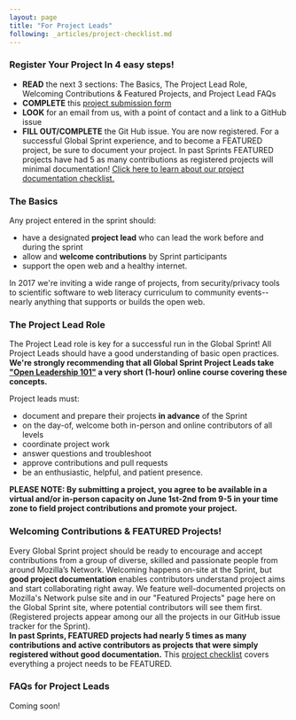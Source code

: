 ```yaml
---
layout: page
title: "For Project Leads"
following: _articles/project-checklist.md
---
```

### Register Your Project In 4 easy steps!

* **READ** the next 3 sections: The Basics, The Project Lead Role, Welcoming Contributions & Featured Projects, and Project Lead FAQs
* **COMPLETE** this [project submission form](https://goo.gl/forms/0enj1vARqdBA2FHF3)
* **LOOK** for an email from us, with a point of contact and a link to a GitHub issue
* **FILL OUT/COMPLETE** the Git Hub issue. You are now registered. For a successful Global Sprint experience, and to become a FEATURED project, be sure to document your project. In past Sprints FEATURED projects have had 5 as many contributions as registered projects will minimal documentation! [Click here to learn about our project documentation checklist.](https://mozilla.github.io/global-sprint/project-checklist/)


### The Basics
Any project entered in the sprint should:

* have a designated **project lead** who can lead the work before and during the sprint
* allow and **welcome contributions** by Sprint participants
* support the open web and a healthy internet.

In 2017 we're inviting a wide range of projects, from security/privacy tools to scientific software to web literacy curriculum to community events-- nearly anything that supports or builds the open web.  

### The Project Lead Role
The Project Lead role is key for a successful run in the Global Sprint!  All Project Leads should have a good understanding of basic open practices. **We're strongly recommending that all Global Sprint Project Leads take ["Open Leadership 101"](https://mozilla.teachable.com/p/open-leadership-101) a very short (1-hour) online course covering these concepts.**

Project leads must:

* document and prepare their projects **in advance** of the Sprint
* on the day-of, welcome both in-person and online contributors of all levels
* coordinate project work
* answer questions and troubleshoot
* approve contributions and pull requests
* be an enthusiastic, helpful, and patient presence.

**PLEASE NOTE: By submitting a project, you agree to be available in a virtual and/or in-person capacity on June 1st-2nd from 9-5 in your time zone to field project contributions and promote your project.** 


### Welcoming Contributions & FEATURED Projects!
Every Global Sprint project should be ready to encourage and accept contributions from a group of diverse, skilled and passionate people from around Mozilla’s Network. Welcoming happens on-site at the Sprint, but **good project documentation** enables contributors understand project aims and start collaborating right away. We feature well-documented projects on Mozilla's Network pulse site and in our "Featured Projects" page here on the Global Sprint site, where potential contributors will see them first. (Registered projects appear among our all the projects in our GitHub issue tracker for the Sprint).  
**In past Sprints, FEATURED projects had nearly 5 times as many contributions and active contributors as projects that were simply registered without good documentation.** This [project checklist](https://mozilla.github.io/global-sprint/project-checklist/) covers everything a project needs to be FEATURED. 

### FAQs for Project Leads
Coming soon!

